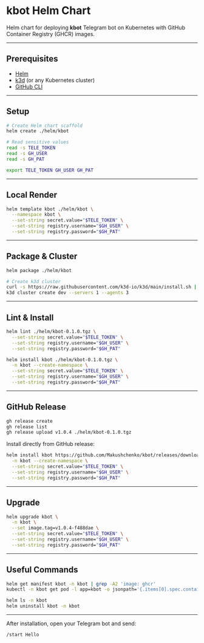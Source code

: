 # kbot Helm Chart

Helm chart for deploying **kbot** Telegram bot on Kubernetes with GitHub Container Registry (GHCR) images.

---

## Prerequisites

- [Helm](https://helm.sh/docs/intro/install/)
- [k3d](https://k3d.io/) (or any Kubernetes cluster)
- [GitHub CLI](https://cli.github.com/)

---

## Setup

```bash
# Create Helm chart scaffold
helm create ./helm/kbot

# Read sensitive values
read -s TELE_TOKEN
read -s GH_USER
read -s GH_PAT

export TELE_TOKEN GH_USER GH_PAT
```

---

## Local Render

```bash
helm template kbot ./helm/kbot \
  --namespace kbot \
  --set-string secret.value="$TELE_TOKEN" \
  --set-string registry.username="$GH_USER" \
  --set-string registry.password="$GH_PAT"
```

---

## Package & Cluster

```bash
helm package ./helm/kbot

# Create k3d cluster
curl -s https://raw.githubusercontent.com/k3d-io/k3d/main/install.sh | bash
k3d cluster create dev --servers 1 --agents 3
```

---

## Lint & Install

```bash
helm lint ./helm/kbot-0.1.0.tgz \
  --set-string secret.value="$TELE_TOKEN" \
  --set-string registry.username="$GH_USER" \
  --set-string registry.password="$GH_PAT"

helm install kbot ./helm/kbot-0.1.0.tgz \
  -n kbot --create-namespace \
  --set-string secret.value="$TELE_TOKEN" \
  --set-string registry.username="$GH_USER" \
  --set-string registry.password="$GH_PAT"
```

---

## GitHub Release

```bash
gh release create
gh release list
gh release upload v1.0.4 ./helm/kbot-0.1.0.tgz
```

Install directly from GitHub release:

```bash
helm install kbot https://github.com/Makushchenko/kbot/releases/download/v1.0.4/kbot-0.1.0.tgz \
  -n kbot --create-namespace \
  --set-string secret.value="$TELE_TOKEN" \
  --set-string registry.username="$GH_USER" \
  --set-string registry.password="$GH_PAT"
```

---

## Upgrade

```bash
helm upgrade kbot \
  -n kbot \
  --set image.tag=v1.0.4-f488dae \
  --set-string secret.value="$TELE_TOKEN" \
  --set-string registry.username="$GH_USER" \
  --set-string registry.password="$GH_PAT"
```

---

## Useful Commands

```bash
helm get manifest kbot -n kbot | grep -A2 'image: ghcr'
kubectl -n kbot get pod -l app=kbot -o jsonpath='{.items[0].spec.containers[0].image}{"\n"}'

helm ls -n kbot
helm uninstall kbot -n kbot
```

---

After installation, open your Telegram bot and send:

```
/start Hello
```